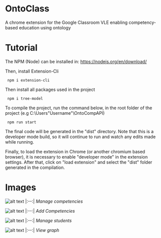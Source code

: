 # OntoClass

A chrome extension for the Google Classroom VLE enabling competency-based education using ontology

<h1>Tutorial</h1>

The NPM (Node) can be installed in: https://nodejs.org/en/download/

Then, install Extension-Cli

<code> npm i extension-cli </code>

Then install all packages used in the project

<code> npm i tree-model </code>

To compile the project, run the command below, in the root folder of the project (e.g C:\Users\"Username"\OntoCompAPI)

<code> npm run start </code>

The final code will be generated in the "dist" directory. Note that this is a developer mode build, so it will continue to run and watch any edits made while running.

Finally, to load the extension in Chrome (or another chromium based browser), it is necessary to enable "developer mode" in the extension settings. After that, click on "load extension" and select the "dist" folder generated in the compilation.

<h1> Images </h1>

![alt text](https://user-images.githubusercontent.com/41840640/180063886-9b9ccf19-f3f9-4004-a284-f445a7728901.png)
|:--:| 
 *Manage competencies*
 
 ![alt text](https://user-images.githubusercontent.com/41840640/180063352-801b103f-d6fa-4166-a3f4-df7a519841ac.png)
|:--:| 
 *Add Competencies*
 
![alt text](https://user-images.githubusercontent.com/41840640/180063451-436ac57d-2a09-4f12-9a2f-6d5dfd093d0c.png)
|:--:| 
 *Manage students*
 
 ![alt text](https://user-images.githubusercontent.com/41840640/180063963-04773f99-a9d2-4525-af2c-f89dd7ea2c7d.png)
|:--:| 
 *View graph*
